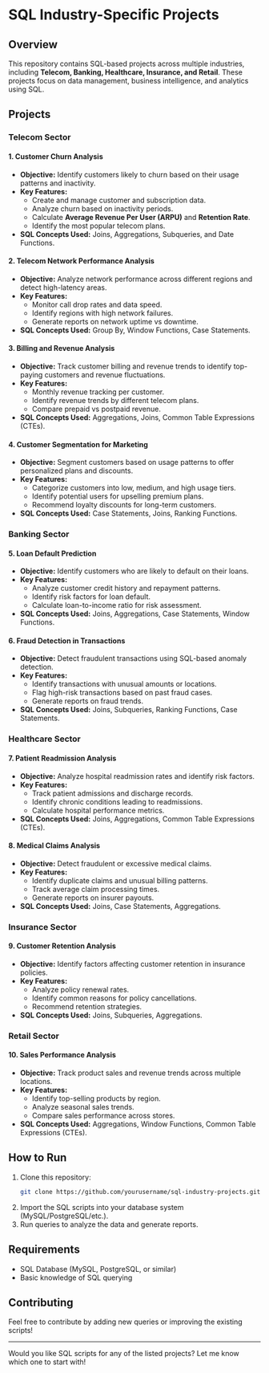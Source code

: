 # SQL Industry-Specific Projects

## Overview
This repository contains SQL-based projects across multiple industries, including **Telecom, Banking, Healthcare, Insurance, and Retail**. These projects focus on data management, business intelligence, and analytics using SQL.

## Projects

### Telecom Sector

#### 1. Customer Churn Analysis
- **Objective:** Identify customers likely to churn based on their usage patterns and inactivity.
- **Key Features:**
  - Create and manage customer and subscription data.
  - Analyze churn based on inactivity periods.
  - Calculate **Average Revenue Per User (ARPU)** and **Retention Rate**.
  - Identify the most popular telecom plans.
- **SQL Concepts Used:** Joins, Aggregations, Subqueries, and Date Functions.

#### 2. Telecom Network Performance Analysis
- **Objective:** Analyze network performance across different regions and detect high-latency areas.
- **Key Features:**
  - Monitor call drop rates and data speed.
  - Identify regions with high network failures.
  - Generate reports on network uptime vs downtime.
- **SQL Concepts Used:** Group By, Window Functions, Case Statements.

#### 3. Billing and Revenue Analysis
- **Objective:** Track customer billing and revenue trends to identify top-paying customers and revenue fluctuations.
- **Key Features:**
  - Monthly revenue tracking per customer.
  - Identify revenue trends by different telecom plans.
  - Compare prepaid vs postpaid revenue.
- **SQL Concepts Used:** Aggregations, Joins, Common Table Expressions (CTEs).

#### 4. Customer Segmentation for Marketing
- **Objective:** Segment customers based on usage patterns to offer personalized plans and discounts.
- **Key Features:**
  - Categorize customers into low, medium, and high usage tiers.
  - Identify potential users for upselling premium plans.
  - Recommend loyalty discounts for long-term customers.
- **SQL Concepts Used:** Case Statements, Joins, Ranking Functions.

### Banking Sector

#### 5. Loan Default Prediction
- **Objective:** Identify customers who are likely to default on their loans.
- **Key Features:**
  - Analyze customer credit history and repayment patterns.
  - Identify risk factors for loan default.
  - Calculate loan-to-income ratio for risk assessment.
- **SQL Concepts Used:** Joins, Aggregations, Case Statements, Window Functions.

#### 6. Fraud Detection in Transactions
- **Objective:** Detect fraudulent transactions using SQL-based anomaly detection.
- **Key Features:**
  - Identify transactions with unusual amounts or locations.
  - Flag high-risk transactions based on past fraud cases.
  - Generate reports on fraud trends.
- **SQL Concepts Used:** Joins, Subqueries, Ranking Functions, Case Statements.

### Healthcare Sector

#### 7. Patient Readmission Analysis
- **Objective:** Analyze hospital readmission rates and identify risk factors.
- **Key Features:**
  - Track patient admissions and discharge records.
  - Identify chronic conditions leading to readmissions.
  - Calculate hospital performance metrics.
- **SQL Concepts Used:** Joins, Aggregations, Common Table Expressions (CTEs).

#### 8. Medical Claims Analysis
- **Objective:** Detect fraudulent or excessive medical claims.
- **Key Features:**
  - Identify duplicate claims and unusual billing patterns.
  - Track average claim processing times.
  - Generate reports on insurer payouts.
- **SQL Concepts Used:** Joins, Case Statements, Aggregations.

### Insurance Sector

#### 9. Customer Retention Analysis
- **Objective:** Identify factors affecting customer retention in insurance policies.
- **Key Features:**
  - Analyze policy renewal rates.
  - Identify common reasons for policy cancellations.
  - Recommend retention strategies.
- **SQL Concepts Used:** Joins, Subqueries, Aggregations.

### Retail Sector

#### 10. Sales Performance Analysis
- **Objective:** Track product sales and revenue trends across multiple locations.
- **Key Features:**
  - Identify top-selling products by region.
  - Analyze seasonal sales trends.
  - Compare sales performance across stores.
- **SQL Concepts Used:** Aggregations, Window Functions, Common Table Expressions (CTEs).

## How to Run
1. Clone this repository:  
   ```bash
   git clone https://github.com/yourusername/sql-industry-projects.git
   ```
2. Import the SQL scripts into your database system (MySQL/PostgreSQL/etc.).
3. Run queries to analyze the data and generate reports.

## Requirements
- SQL Database (MySQL, PostgreSQL, or similar)
- Basic knowledge of SQL querying

## Contributing
Feel free to contribute by adding new queries or improving the existing scripts!

---
Would you like SQL scripts for any of the listed projects? Let me know which one to start with!


